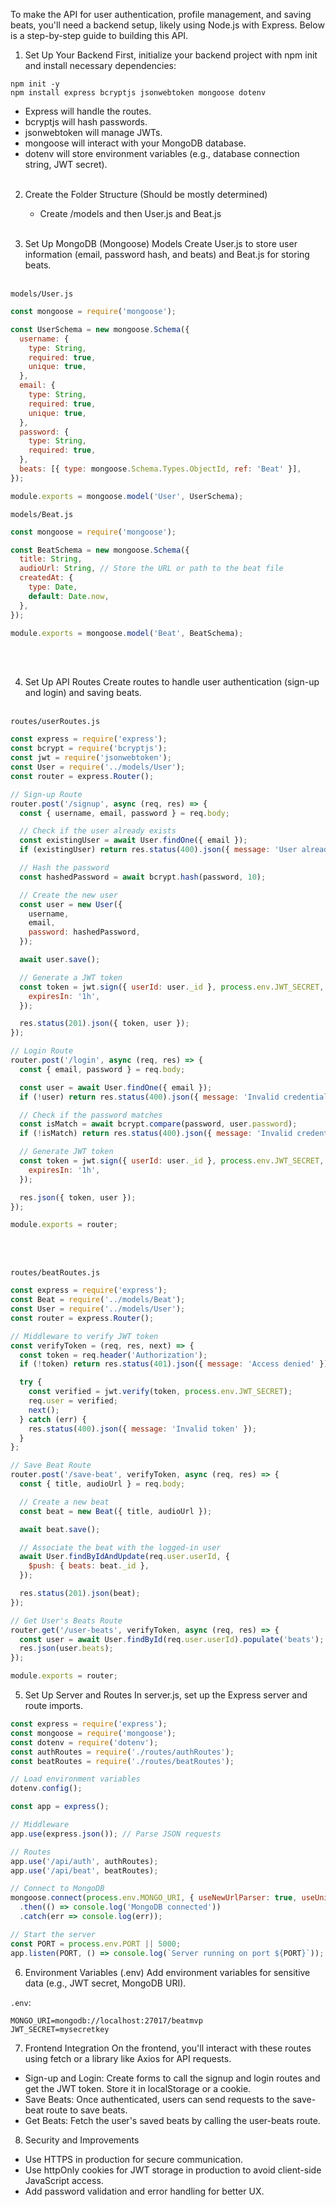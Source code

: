 To make the API for user authentication, profile management, and saving beats, you'll need a backend setup, likely using Node.js with Express. Below is a step-by-step guide to building this API.

1. Set Up Your Backend
First, initialize your backend project with npm init and install necessary dependencies:

```
npm init -y
npm install express bcryptjs jsonwebtoken mongoose dotenv
```

   * Express will handle the routes.
   * bcryptjs will hash passwords.
   * jsonwebtoken will manage JWTs.
   * mongoose will interact with your MongoDB database.
   * dotenv will store environment variables (e.g., database connection string, JWT secret).
<br></br>
2. Create the Folder Structure (Should be mostly determined)
   * Create /models and then User.js and Beat.js
  <br></br>

3. Set Up MongoDB (Mongoose) Models
Create User.js to store user information (email, password hash, and beats) and Beat.js for storing beats.
<br></br>

``` models/User.js ```
```js
const mongoose = require('mongoose');

const UserSchema = new mongoose.Schema({
  username: {
    type: String,
    required: true,
    unique: true,
  },
  email: {
    type: String,
    required: true,
    unique: true,
  },
  password: {
    type: String,
    required: true,
  },
  beats: [{ type: mongoose.Schema.Types.ObjectId, ref: 'Beat' }],
});

module.exports = mongoose.model('User', UserSchema);
```

``` models/Beat.js ```
```js
const mongoose = require('mongoose');

const BeatSchema = new mongoose.Schema({
  title: String,
  audioUrl: String, // Store the URL or path to the beat file
  createdAt: {
    type: Date,
    default: Date.now,
  },
});

module.exports = mongoose.model('Beat', BeatSchema);
```
<br></br>

4. Set Up API Routes
Create routes to handle user authentication (sign-up and login) and saving beats.
<br></br>

```routes/userRoutes.js```
```js
const express = require('express');
const bcrypt = require('bcryptjs');
const jwt = require('jsonwebtoken');
const User = require('../models/User');
const router = express.Router();

// Sign-up Route
router.post('/signup', async (req, res) => {
  const { username, email, password } = req.body;

  // Check if the user already exists
  const existingUser = await User.findOne({ email });
  if (existingUser) return res.status(400).json({ message: 'User already exists' });

  // Hash the password
  const hashedPassword = await bcrypt.hash(password, 10);

  // Create the new user
  const user = new User({
    username,
    email,
    password: hashedPassword,
  });

  await user.save();

  // Generate a JWT token
  const token = jwt.sign({ userId: user._id }, process.env.JWT_SECRET, {
    expiresIn: '1h',
  });

  res.status(201).json({ token, user });
});

// Login Route
router.post('/login', async (req, res) => {
  const { email, password } = req.body;

  const user = await User.findOne({ email });
  if (!user) return res.status(400).json({ message: 'Invalid credentials' });

  // Check if the password matches
  const isMatch = await bcrypt.compare(password, user.password);
  if (!isMatch) return res.status(400).json({ message: 'Invalid credentials' });

  // Generate JWT token
  const token = jwt.sign({ userId: user._id }, process.env.JWT_SECRET, {
    expiresIn: '1h',
  });

  res.json({ token, user });
});

module.exports = router;
```
<br></br>

```routes/beatRoutes.js```
```js
const express = require('express');
const Beat = require('../models/Beat');
const User = require('../models/User');
const router = express.Router();

// Middleware to verify JWT token
const verifyToken = (req, res, next) => {
  const token = req.header('Authorization');
  if (!token) return res.status(401).json({ message: 'Access denied' });

  try {
    const verified = jwt.verify(token, process.env.JWT_SECRET);
    req.user = verified;
    next();
  } catch (err) {
    res.status(400).json({ message: 'Invalid token' });
  }
};

// Save Beat Route
router.post('/save-beat', verifyToken, async (req, res) => {
  const { title, audioUrl } = req.body;

  // Create a new beat
  const beat = new Beat({ title, audioUrl });

  await beat.save();

  // Associate the beat with the logged-in user
  await User.findByIdAndUpdate(req.user.userId, {
    $push: { beats: beat._id },
  });

  res.status(201).json(beat);
});

// Get User's Beats Route
router.get('/user-beats', verifyToken, async (req, res) => {
  const user = await User.findById(req.user.userId).populate('beats');
  res.json(user.beats);
});

module.exports = router;
```

5. Set Up Server and Routes
In server.js, set up the Express server and route imports.

```js
const express = require('express');
const mongoose = require('mongoose');
const dotenv = require('dotenv');
const authRoutes = require('./routes/authRoutes');
const beatRoutes = require('./routes/beatRoutes');

// Load environment variables
dotenv.config();

const app = express();

// Middleware
app.use(express.json()); // Parse JSON requests

// Routes
app.use('/api/auth', authRoutes);
app.use('/api/beat', beatRoutes);

// Connect to MongoDB
mongoose.connect(process.env.MONGO_URI, { useNewUrlParser: true, useUnifiedTopology: true })
  .then(() => console.log('MongoDB connected'))
  .catch(err => console.log(err));

// Start the server
const PORT = process.env.PORT || 5000;
app.listen(PORT, () => console.log(`Server running on port ${PORT}`));
```

6. Environment Variables (.env)
Add environment variables for sensitive data (e.g., JWT secret, MongoDB URI).

```.env```:

```
MONGO_URI=mongodb://localhost:27017/beatmvp
JWT_SECRET=mysecretkey
```

7. Frontend Integration
On the frontend, you'll interact with these routes using fetch or a library like Axios for API requests.

  * Sign-up and Login: Create forms to call the signup and login routes and get the JWT token. Store it in localStorage or a cookie.
  * Save Beats: Once authenticated, users can send requests to the save-beat route to save beats.
  * Get Beats: Fetch the user's saved beats by calling the user-beats route.

8. Security and Improvements

  * Use HTTPS in production for secure communication.
  * Use httpOnly cookies for JWT storage in production to avoid client-side JavaScript access.
  * Add password validation and error handling for better UX.





